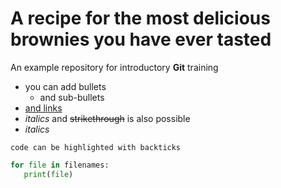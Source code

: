 # A recipe for the most delicious brownies you have ever tasted
An example repository for introductory **Git** training

<!-- HTML comment -->

- you can add bullets
  - and sub-bullets
- [and  links](https://crm.embl.de)
- _italics_ and ~~strikethrough~~ is also possible
- *italics*

`code can be highlighted with backticks`

```Python
for file in filenames:
   print(file)
```
